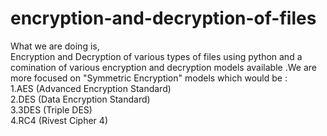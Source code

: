 # encryption-and-decryption-of-files
<p>What we are doing is,<br>
   Encryption and Decryption of various types of files using python and a comination of various encryption and decryption models available .We are more focused on "Symmetric Encryption" models which would be :
  <br>
  1.AES (Advanced Encryption Standard)   
  <br>
  2.DES (Data Encryption Standard)
  <br>
  3.3DES (Triple DES)
  <br>
  4.RC4 (Rivest Cipher 4)
  
  
</p>
